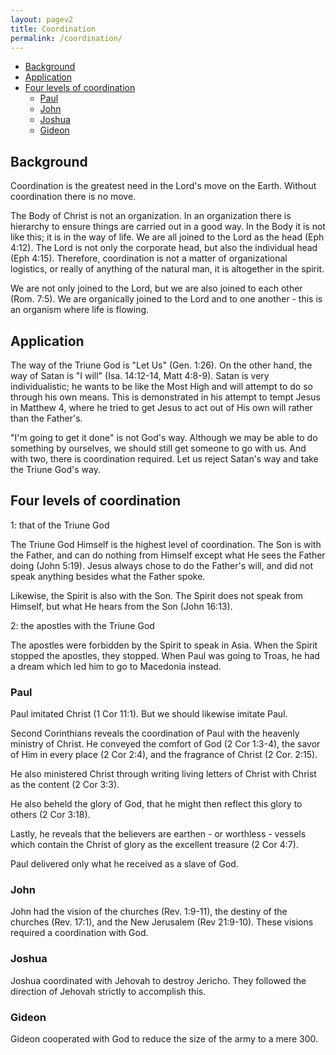 ```yaml
---
layout: pagev2
title: Coordination
permalink: /coordination/
---
```

- [Background](#background)
- [Application](#application)
- [Four levels of coordination](#four-levels-of-coordination)
  - [Paul](#paul)
  - [John](#john)
  - [Joshua](#joshua)
  - [Gideon](#gideon)

## Background

Coordination is the greatest need in the Lord's move on the Earth. Without coordination there is no move. 

The Body of Christ is not an organization. In an organization there is hierarchy to ensure things are carried out in a good way. In the Body it is not like this; it is in the way of life. We are all joined to the Lord as the head (Eph 4:12). The Lord is not only the corporate head, but also the individual head (Eph 4:15). Therefore, coordination is not a matter of organizational logistics, or really of anything of the natural man, it is altogether in the spirit.

We are not only joined to the Lord, but we are also joined to each other (Rom. 7:5). We are organically joined to the Lord and to one another - this is an organism where life is flowing.

## Application

The way of the Triune God is "Let Us" (Gen. 1:26). On the other hand, the way of Satan is "I will" (Isa. 14:12-14, Matt 4:8-9). Satan is very individualistic; he wants to be like the Most High and will attempt to do so through his own means. This is demonstrated in his attempt to tempt Jesus in Matthew 4, where he tried to get Jesus to act out of His own will rather than the Father's.

"I'm going to get it done" is not God's way. Although we may be able to do something by ourselves, we should still get someone to go with us. And with two, there is coordination required. Let us reject Satan's way and take the Triune God's way.

## Four levels of coordination

1: that of the Triune God

The Triune God Himself is the highest level of coordination. The Son is with the Father, and can do nothing from Himself except what He sees the Father doing (John 5:19). Jesus always chose to do the Father's will, and did not speak anything besides what the Father spoke.

Likewise, the Spirit is also with the Son. The Spirit does not speak from Himself, but what He hears from the Son (John 16:13).

2: the apostles with the Triune God

The apostles were forbidden by the Spirit to speak in Asia. When the Spirit stopped the apostles, they stopped. When Paul was going to Troas, he had a dream which led him to go to Macedonia instead.  

### Paul

Paul imitated Christ (1 Cor 11:1). But we should likewise imitate Paul. 

Second Corinthians reveals the coordination of Paul with the heavenly ministry of Christ. He conveyed the comfort of God (2 Cor 1:3-4), the savor of Him in every place (2 Cor 2:4), and the fragrance of Christ (2 Cor. 2:15).

He also ministered Christ through writing living letters of Christ with Christ as the content (2 Cor 3:3). 

He also beheld the glory of God, that he might then reflect this glory to others (2 Cor 3:18). 

Lastly, he reveals that the believers are earthen - or worthless - vessels which contain the Christ of glory as the excellent treasure (2 Cor 4:7).

Paul delivered only what he received as a slave of God. 

### John

John had the vision of the churches (Rev. 1:9-11), the destiny of the churches (Rev. 17:1), and the New Jerusalem (Rev 21:9-10). These visions required a coordination with God. 

### Joshua

Joshua coordinated with Jehovah to destroy Jericho. They followed the direction of Jehovah strictly to accomplish this.

### Gideon

Gideon cooperated with God to reduce the size of the army to a mere 300. 